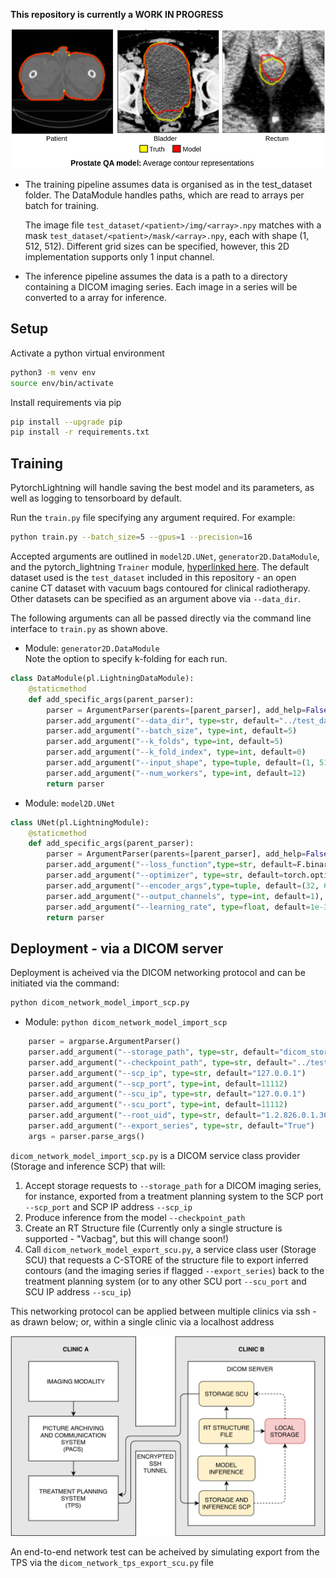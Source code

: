 **This repository is currently a WORK IN PROGRESS**

<p align="center">
  <img src="readme_model_output.png" width="700">
</p>

* The training pipeline assumes data is organised as in the test_dataset folder. The DataModule handles paths, which are read to arrays per batch for training.  
 
  The image file `test_dataset/<patient>/img/<array>.npy` matches with a mask `test_dataset/<patient>/mask/<array>.npy`, each with shape (1, 512, 512). Different grid sizes can be specified, however, this 2D implementation supports only 1 input channel.
  
* The inference pipeline assumes the data is a path to a directory containing a DICOM imaging series. Each image in a series will be converted to a array for inference.

## Setup

Activate a python virtual environment
```bash
python3 -m venv env
source env/bin/activate
```
Install requirements via pip
```bash
pip install --upgrade pip
pip install -r requirements.txt
```

## Training

PytorchLightning will handle saving the best model and its parameters, as well as logging to tensorboard by default.

Run the `train.py` file specifying any argument required. For example:
```bash
python train.py --batch_size=5 --gpus=1 --precision=16
```

Accepted arguments are outlined in `model2D.UNet`, `generator2D.DataModule`, and the pytorch_lightning `Trainer` module, [hyperlinked here](https://pytorch-lightning.readthedocs.io/en/stable/_modules/pytorch_lightning/trainer/trainer.html). The default dataset used is the `test_dataset` included in this repository - an open canine CT dataset with vacuum bags contoured for clinical radiotherapy. Other datasets can be specified as an argument above via `--data_dir`.

The following arguments can all be passed directly via the command line interface to `train.py` as shown above.

* Module: `generator2D.DataModule`  
Note the option to specify k-folding for each run.
```python
class DataModule(pl.LightningDataModule):
    @staticmethod
    def add_specific_args(parent_parser):
        parser = ArgumentParser(parents=[parent_parser], add_help=False)
        parser.add_argument("--data_dir", type=str, default="../test_dataset")
        parser.add_argument("--batch_size", type=int, default=5)
        parser.add_argument("--k_folds", type=int, default=5)
        parser.add_argument("--k_fold_index", type=int, default=0)
        parser.add_argument("--input_shape", type=tuple, default=(1, 512, 512))
        parser.add_argument("--num_workers", type=int, default=12)
        return parser
```



* Module: `model2D.UNet` 
```python
class UNet(pl.LightningModule):
    @staticmethod
    def add_specific_args(parent_parser):
        parser = ArgumentParser(parents=[parent_parser], add_help=False)
        parser.add_argument("--loss_function",type=str, default=F.binary_cross_entropy_with_logits)
        parser.add_argument("--optimizer", type=str, default=torch.optim.Adam)
        parser.add_argument("--encoder_args",type=tuple, default=(32, 64, 128, 256, 512, 1024)),
        parser.add_argument("--output_channels", type=int, default=1),
        parser.add_argument("--learning_rate", type=float, default=1e-3)
        return parser

```


## Deployment - via a DICOM server
Deployment is acheived via the DICOM networking protocol and can be initiated via the command:
```bash
python dicom_network_model_import_scp.py
```

* Module: `python dicom_network_model_import_scp` 
```python
    parser = argparse.ArgumentParser()
    parser.add_argument("--storage_path", type=str, default="dicom_storage_requests")
    parser.add_argument("--checkpoint_path", type=str, default="../test_model/checkpoint.ckpt")
    parser.add_argument("--scp_ip", type=str, default="127.0.0.1")
    parser.add_argument("--scp_port", type=int, default=11112)
    parser.add_argument("--scu_ip", type=str, default="127.0.0.1")
    parser.add_argument("--scu_port", type=int, default=11112)
    parser.add_argument("--root_uid", type=str, default="1.2.826.0.1.3680043.8.498.")
    parser.add_argument("--export_series", type=str, default="True")
    args = parser.parse_args()
```

`dicom_network_model_import_scp.py` is a DICOM service class provider (Storage and inference SCP) that will:
  1. Accept storage requests to `--storage_path` for a DICOM imaging series, for instance, exported from a treatment planning system to the SCP port `--scp_port` and SCP IP address `--scp_ip` 
  2. Produce inference from the model `--checkpoint_path`
  3. Create an RT Structure file (Currently only a single structure is supported - "Vacbag", but this will change soon!)
  4. Call `dicom_network_model_export_scu.py`, a service class user (Storage SCU) that requests a C-STORE of the structure file to export inferred contours (and the imaging series if flagged `--export_series`) back to the treatment planning system (or to any other SCU port `--scu_port` and SCU IP address `--scu_ip`)

This networking protocol can be applied between multiple clinics via ssh - as drawn below; or, within a single clinic via a localhost address

<p align="center">
  <img src="readme_inference.png" width="700">
</p>

An end-to-end network test can be acheived by simulating export from the TPS via the `dicom_network_tps_export_scu.py` file

